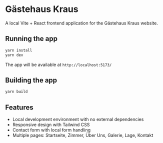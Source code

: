 # Gästehaus Kraus

A local Vite + React frontend application for the Gästehaus Kraus website.

## Running the app

```bash
yarn install
yarn dev
```

The app will be available at `http://localhost:5173/`

## Building the app

```bash
yarn build
```

## Features

- Local development environment with no external dependencies
- Responsive design with Tailwind CSS
- Contact form with local form handling
- Multiple pages: Startseite, Zimmer, Über Uns, Galerie, Lage, Kontakt
